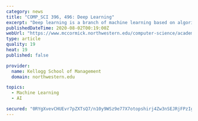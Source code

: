 ```yaml
---
category: news
title: "COMP_SCI 396, 496: Deep Learning"
excerpt: "Deep learning is a branch of machine learning based on algorithms that try to model high-level abstract representations of data by using multiple processing layers with complex structures. Some representations make it easier to learn tasks (e.g., face ..."
publishedDateTime: 2020-08-02T00:19:00Z
webUrl: "https://www.mccormick.northwestern.edu/computer-science/academics/courses/descriptions/396-496-4.html"
type: article
quality: 19
heat: 19
published: false

provider:
  name: Kellogg School of Management
  domain: northwestern.edu

topics:
  - Machine Learning
  - AI

secured: "0RYgXvevCHUEvr7pZXTsQ7/n10y9WSz9e77X7otopshirj4Zw3nSEJRjFPzIgVvlqX4Sc5d8VSve27oCQxcQBTtNfHAzGZIep1TPyuc85sJB93nyPvA0n6/1GWCONWsqE9Zdc76QZ8a98HQkMvUZizHgwf00mkH/ruFRf3jHWc1xjYiy+7yieNOgiL4YPjXjHIKiWtADrvc8a49Mffhl/Uvio6NVkMwZtwvkNXg7UH6eCg8dGgLLMB8xJpk1AkclHAMmSyd7AuP71Yado2/80qeIvUoEmFjp2dUqpThl9UCg0HOwMN6C6KlEYG2RVxQ5D0FVwS8ioljYRWUrtnBemg==;KXuq9vzGSh8W7aJxMPl8Nw=="
---
```



